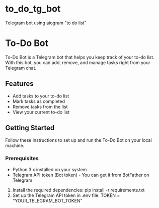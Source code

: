 # to_do_tg_bot
Telegram bot using aiogram "to do list"
# To-Do Bot

To-Do Bot is a Telegram bot that helps you keep track of your to-do list. With this bot, you can add, remove, and manage tasks right from your Telegram chat.

## Features

- Add tasks to your to-do list
- Mark tasks as completed
- Remove tasks from the list
- View your current to-do list


## Getting Started

Follow these instructions to set up and run the To-Do Bot on your local machine.

### Prerequisites

- Python 3.x installed on your system
- Telegram API token (Bot token) - You can get it from BotFather on Telegram

1. Install the required dependencies:
    pip install -r requirements.txt
2. Set up the Telegram API token in .env file:
    TOKEN = "YOUR_TELEGRAM_BOT_TOKEN"


